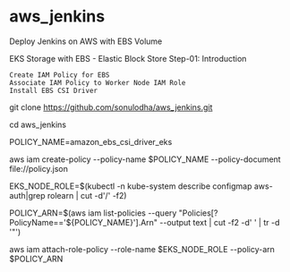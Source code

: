 # aws_jenkins
Deploy Jenkins on AWS with EBS Volume 


EKS Storage with EBS - Elastic Block Store
Step-01: Introduction

    Create IAM Policy for EBS
    Associate IAM Policy to Worker Node IAM Role
    Install EBS CSI Driver

git clone https://github.com/sonulodha/aws_jenkins.git

cd aws_jenkins

POLICY_NAME=amazon_ebs_csi_driver_eks

aws iam create-policy --policy-name $POLICY_NAME --policy-document file://policy.json

EKS_NODE_ROLE=$(kubectl -n kube-system describe configmap aws-auth|grep rolearn | cut -d'/' -f2)

POLICY_ARN=$(aws iam list-policies --query "Policies[?PolicyName=='${POLICY_NAME}'].Arn" --output text | cut -f2 -d' ' | tr -d '"')

aws iam attach-role-policy --role-name $EKS_NODE_ROLE --policy-arn $POLICY_ARN




